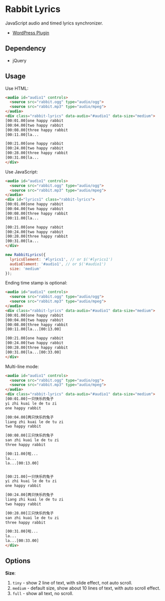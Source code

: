 Rabbit Lyrics
=============

JavaScript audio and timed lyrics synchronizer.

* [WordPress Plugin](https://github.com/guoyunhe/rabbit-lyrics-wp)

Dependency
----------

* jQuery

Usage
-----

Use HTML:
```html
<audio id="audio1" controls>
  <source src="rabbit.ogg" type="audio/ogg">
  <source src="rabbit.mp3" type="audio/mpeg">
</audio>
<div class="rabbit-lyrics" data-audio="#audio1" data-size="medium">
[00:01.00]one happy rabbit
[00:04.00]two happy rabbit
[00:08.00]three happy rabbit
[00:11.00]la...

[00:21.00]one happy rabbit
[00:24.00]two happy rabbit
[00:28.00]three happy rabbit
[00:31.00]la...
</div>
```

Use JavaScript:
```html
<audio id="audio1" controls>
  <source src="rabbit.ogg" type="audio/ogg">
  <source src="rabbit.mp3" type="audio/mpeg">
</audio>
<div id="lyrics1" class="rabbit-lyrics">
[00:01.00]one happy rabbit
[00:04.00]two happy rabbit
[00:08.00]three happy rabbit
[00:11.00]la...

[00:21.00]one happy rabbit
[00:24.00]two happy rabbit
[00:28.00]three happy rabbit
[00:31.00]la...
</div>
```

```js
new RabbitLyrics({
  lyricsElement: '#lyrics1', // or $('#lyrics1')
  audioElement: '#audio1', // or $('#audio1')
  size: 'medium'
});
```

Ending time stamp is optional:
```html
<audio id="audio1" controls>
  <source src="rabbit.ogg" type="audio/ogg">
  <source src="rabbit.mp3" type="audio/mpeg">
</audio>
<div class="rabbit-lyrics" data-audio="#audio1" data-size="medium">
[00:01.00]one happy rabbit
[00:04.00]two happy rabbit
[00:08.00]three happy rabbit
[00:11.00]la...[00:13.00]

[00:21.00]one happy rabbit
[00:24.00]two happy rabbit
[00:28.00]three happy rabbit
[00:31.00]la...[00:33.00]
</div>
```

Multi-line mode:
```html
<audio id="audio1" controls>
  <source src="rabbit.ogg" type="audio/ogg">
  <source src="rabbit.mp3" type="audio/mpeg">
</audio>
<div class="rabbit-lyrics" data-audio="#audio1" data-size="medium">
[00:01.00]一只快乐的兔子
yi zhi kuai le de tu zi
one happy rabbit

[00:04.00]两只快乐的兔子
liang zhi kuai le de tu zi
two happy rabbit

[00:08.00]三只快乐的兔子
san zhi kuai le de tu zi
three happy rabbit

[00:11.00]啦...
la...
la...[00:13.00]


[00:21.00]一只快乐的兔子
yi zhi kuai le de tu zi
one happy rabbit

[00:24.00]两只快乐的兔子
liang zhi kuai le de tu zi
two happy rabbit

[00:28.00]三只快乐的兔子
san zhi kuai le de tu zi
three happy rabbit

[00:31.00]啦...
la...
la...[00:33.00]
</div>
```

Options
-------

**Size**:

1. `tiny` - show 2 line of text, with slide effect, not auto scroll.
2. `medium` - default size, show about 10 lines of text, with auto scroll effect.
3. `full` - show all text, no scroll.
